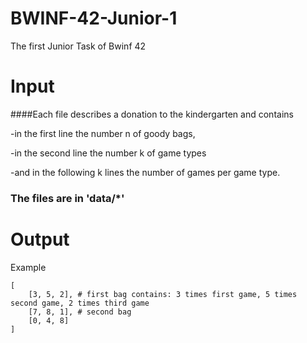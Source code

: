 # BWINF-42-Junior-1
The first Junior Task of Bwinf 42

# Input
####Each file describes a donation to the kindergarten and contains

-in the first line the number n of goody bags,

-in the second line the number k of game types

-and in the following k lines the number of games per game type.


### The files are in 'data/*'

# Output
Example
```
[
    [3, 5, 2], # first bag contains: 3 times first game, 5 times second game, 2 times third game    
    [7, 8, 1], # second bag  
    [0, 4, 8]    
]
```

